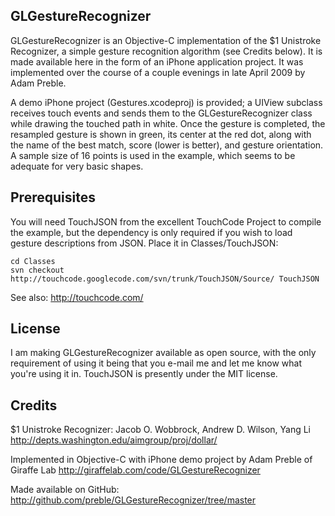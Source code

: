 ## GLGestureRecognizer

GLGestureRecognizer is an Objective-C implementation of the $1 Unistroke Recognizer, a simple gesture recognition algorithm (see Credits below). It is made available here in the form of an iPhone application project. It was implemented over the course of a couple evenings in late April 2009 by Adam Preble.

A demo iPhone project (Gestures.xcodeproj) is provided; a UIView subclass receives touch events and sends them to the GLGestureRecognizer class while drawing the touched path in white. Once the gesture is completed, the resampled gesture is shown in green, its center at the red dot, along with the name of the best match, score (lower is better), and gesture orientation. A sample size of 16 points is used in the example, which seems to be adequate for very basic shapes.


## Prerequisites

You will need TouchJSON from the excellent TouchCode Project to compile the example, but the dependency is only required if you wish to load gesture descriptions from JSON.  Place it in Classes/TouchJSON:

	cd Classes
	svn checkout http://touchcode.googlecode.com/svn/trunk/TouchJSON/Source/ TouchJSON

See also: http://touchcode.com/ 


## License

I am making GLGestureRecognizer available as open source, with the only requirement of using it being that you e-mail me and let me know what you're using it in.  TouchJSON is presently under the MIT license.


## Credits

$1 Unistroke Recognizer: Jacob O. Wobbrock, Andrew D. Wilson, Yang Li
	http://depts.washington.edu/aimgroup/proj/dollar/

Implemented in Objective-C with iPhone demo project by Adam Preble of Giraffe Lab
 	http://giraffelab.com/code/GLGestureRecognizer

Made available on GitHub: http://github.com/preble/GLGestureRecognizer/tree/master
